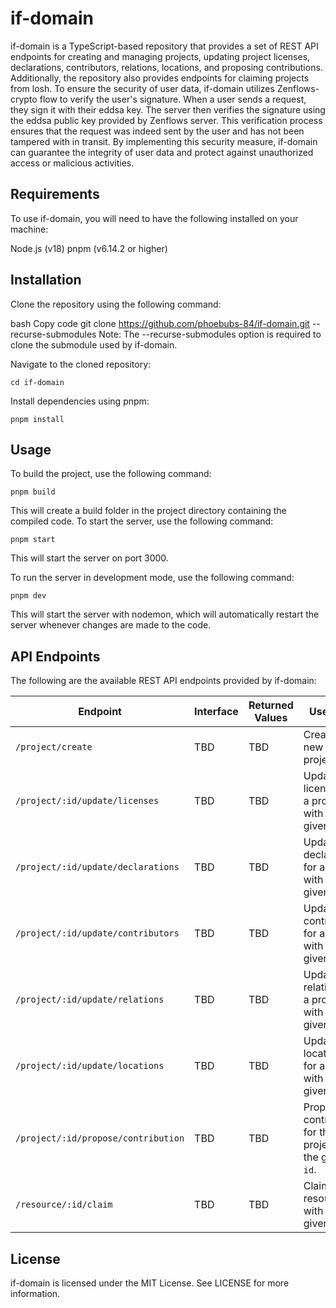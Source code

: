 # if-domain
if-domain is a TypeScript-based repository that provides a set of REST API endpoints for creating and managing projects, updating project licenses, declarations, contributors, relations, locations, and proposing contributions. Additionally, the repository also provides endpoints for claiming projects from losh. To ensure the security of user data, if-domain utilizes Zenflows-crypto flow to verify the user's signature. When a user sends a request, they sign it with their eddsa key. The server then verifies the signature using the eddsa public key provided by Zenflows server. This verification process ensures that the request was indeed sent by the user and has not been tampered with in transit. By implementing this security measure, if-domain can guarantee the integrity of user data and protect against unauthorized access or malicious activities.

## Requirements
To use if-domain, you will need to have the following installed on your machine:

Node.js (v18)
pnpm (v6.14.2 or higher)

## Installation
Clone the repository using the following command:

bash
Copy code
git clone https://github.com/phoebubs-84/if-domain.git --recurse-submodules
Note: The --recurse-submodules option is required to clone the submodule used by if-domain.

Navigate to the cloned repository:

```
cd if-domain
```

Install dependencies using pnpm:

```
pnpm install
```

## Usage

To build the project, use the following command:

```
pnpm build
```
This will create a build folder in the project directory containing the compiled code.
To start the server, use the following command:

```
pnpm start
```

This will start the server on port 3000.

To run the server in development mode, use the following command:

```
pnpm dev
```
This will start the server with nodemon, which will automatically restart the server whenever changes are made to the code.

## API Endpoints
The following are the available REST API endpoints provided by if-domain:

| Endpoint                           | Interface                    | Returned Values            | Use Case                                                                                                                           |
| ---------------------------------- | ---------------------------- | -------------------------- | ---------------------------------------------------------------------------------------------------------------------------------- |
| `/project/create`                  | TBD                          | TBD                        | Create a new project.                                                                                                              |
| `/project/:id/update/licenses`     | TBD                          | TBD                        | Update the licenses for a project with the given `id`.                                                                             |
| `/project/:id/update/declarations` | TBD                          | TBD                        | Update the declarations for a project with the given `id`.                                                                         |
| `/project/:id/update/contributors` | TBD                          | TBD                        | Update the contributors for a project with the given `id`.                                                                         |
| `/project/:id/update/relations`    | TBD                          | TBD                        | Update the relations for a project with the given `id`.                                                                            |
| `/project/:id/update/locations`    | TBD                          | TBD                        | Update the locations for a project with the given `id`.                                                                            |
| `/project/:id/propose/contribution`| TBD                          | TBD                        | Propose a contribution for the project with the given `id`.                                                                        |
| `/resource/:id/claim`              | TBD                          | TBD                        | Claim a resource with the given `id`.                                                                                              |


## License
if-domain is licensed under the MIT License. See LICENSE for more information.
